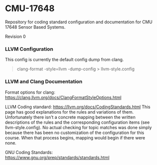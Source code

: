 # CMU-17648
Repository for coding standard configuration and documentation for CMU 17648 Sensor Based Systems.

Revision 0

### LLVM Configuration ###
This config is currently the default config dump from clang.

> clang-format -style=llvm -dump-config > llvm-style.config

### LLVM and Clang Documentation ###
Format options for clang:
https://clang.llvm.org/docs/ClangFormatStyleOptions.html

LLVM Coding standard:
https://llvm.org/docs/CodingStandards.html
This page has good explanations for the rules and variations of them.  Unfortunately there isn't a concrete mapping between the written descriptions of the rules and the corresponding configuration items (see llvm-style.config).  No actual checking for topic matches was done simply because there has been no customization of the configuration for this course.  When that process begins, mapping would begin if there were none.

GNU Coding Standards:
https://www.gnu.org/prep/standards/standards.html
